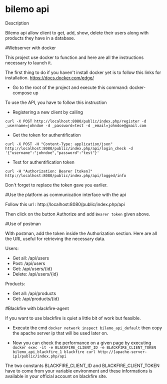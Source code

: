 # bilemo api

Description

Bilemo api allow client to get, add, show, delete their users along with products they have in a database.

#Webserver with docker

This project use docker to function and here are all the instructions necessary to launch it.

The first thing to do if you haven't install docker yet is to follow this links for installation.
https://docs.docker.com/edge/

- Go to the root of the project and execute this command: docker-compose up


To use the API, you have to follow this instruction

  - Registering a new client by calling

`curl -X POST http://localhost:8080/public/index.php/register -d _username=johndoe -d _password=test -d _email=johndoe@gmail.com`

  - Get the token for authentification

`curl -X POST -H "Content-Type: application/json" http://localhost:8080/public/index.php/api/login_check -d '{"username":"johndoe","password":"test"}'`

  - Test for authentification token

`curl -H "Authorization: Bearer [token]" http://localhost:8080/public/index.php/api/logged/info`

Don't forget to replace the token gave you earlier.

#Use the platform as communication interface with the api

Follow this url : http://localhost:8080/public/index.php/api

Then click on the button Authorize and add `Bearer token` given above.

#Use of postman

With postman, add the token inside the Authorization section.
Here are all the URL useful for retrieving the necessary data.

Users:

 - Get all: /api/users
 - Post: /api/users
 - Get: /api/users/{id} 
 - Delete: /api/users/{id}

Products:

 - Get all: /api/products
 - Get: /api/products/{id} 
 
#Blackfire with blackfire-agent
 
 If you want to use blackfire is quiet a little bit of work but feasible.
 
 - Execute the cmd `docker network inspect bilemo_api_default` then copy the apache server ip that will be used later on.
 
 - Now you can check the performance on a given page by executing `docker exec -it -e BLACKFIRE_CLIENT_ID -e BLACKFIRE_CLIENT_TOKEN bilemo_api_blackfire_1 blackfire curl http://[apache-server-ip]/public/index.php/api`
 
 The two constants BLACKFIRE_CLIENT_ID and BLACKFIRE_CLIENT_TOKEN have to come from your variable environment and these informations is available in your official account on blackfire site.
